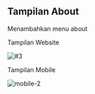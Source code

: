 <h2>Tampilan About</h2>

<span>Menambahkan menu about</span>

<p>Tampilan Website</p>

![#3](https://github.com/AzizLike29/Portfolio-Hacktiv8/assets/119909214/24db34b1-2c2d-4e03-b95a-8f77bcb3f31a)

<p>Tampilan Mobile</p>

![mobile-2](https://github.com/AzizLike29/Portfolio-Hacktiv8/assets/119909214/bf670f60-dc35-4ae5-ac1b-d02d4c0fc7f9)
